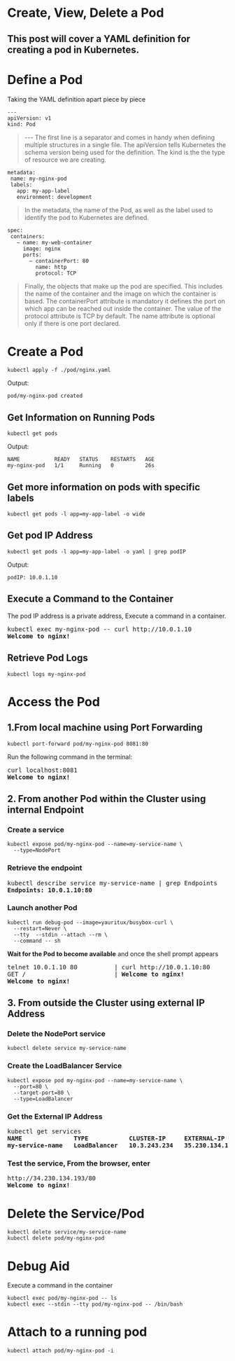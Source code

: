 # Create, View, Delete a Pod

## This post will cover a YAML definition for creating a pod in Kubernetes.

# Define a Pod
Taking the YAML definition apart piece by piece

```
---
apiVersion: v1
kind: Pod
```
>--- The first line is a separator and comes in handy when defining multiple structures in a single file. The apiVersion tells Kubernetes the schema version being used for the definition. The kind is the the type of resource we are creating.

```
metadata:
 name: my-nginx-pod
 labels:
   app: my-app-label
   environment: development
```
>In the metadata, the name of the Pod, as well as the label used to identify the pod to Kubernetes are defined.

```
spec:
 containers:
   – name: my-web-container
     image: nginx
     ports:
       – containerPort: 80
         name: http
         protocol: TCP
```
>Finally, the objects that make up the pod are specified. This includes the name of the container and the image on which the container is based. The containerPort attribute is mandatory it defines the port on which app can be reached out inside the container. The value of the protocol attribute is TCP by default. The name attribute is optional only if there is one port declared.

# Create a Pod
```
kubectl apply -f ./pod/nginx.yaml
```
Output:
```
pod/my-nginx-pod created
```
## Get Information on Running Pods
```
kubectl get pods
```
Output:

```
NAME           READY   STATUS    RESTARTS   AGE
my-nginx-pod   1/1     Running   0          26s
```

## Get more information on pods with specific labels
```
kubectl get pods -l app=my-app-label -o wide
```

## Get pod IP Address
```
kubectl get pods -l app=my-app-label -o yaml | grep podIP
```
Output:
```
podIP: 10.0.1.10
```

## Execute a Command to the Container
The pod IP address is a private address, Execute a command in a container.

<pre>
kubectl exec my-nginx-pod -- curl http://10.0.1.10
<b>Welcome to nginx!</b>
</pre>

## Retrieve Pod Logs
```
kubectl logs my-nginx-pod
```

# Access the Pod

## 1.From local machine using Port Forwarding
```
kubectl port-forward pod/my-nginx-pod 8081:80
```

Run the following command in the terminal:

<pre>
curl localhost:8081
<b>Welcome to nginx!</b>
</pre>

## 2. From another Pod within the Cluster using internal Endpoint

### Create a service
```
kubectl expose pod/my-nginx-pod --name=my-service-name \
  --type=NodePort
```

### Retrieve the endpoint
<pre>
kubectl describe service my-service-name | grep Endpoints
<b>Endpoints: 10.0.1.10:80</b>
</pre>

### Launch another Pod
```
kubectl run debug-pod --image=yauritux/busybox-curl \
  --restart=Never \
  --tty  --stdin --attach --rm \
  --command -- sh
```
**Wait for the Pod to become available** and once the shell prompt appears
<pre>
telnet 10.0.1.10 80          | curl http://10.0.1.10:80
GET /                        | <b>Welcome to nginx!</b>
<b>Welcome to nginx!</b>
</pre>

## 3. From outside the Cluster using external IP Address
### Delete the NodePort service
```
kubectl delete service my-service-name
```
### Create the LoadBalancer Service
```
kubectl expose pod my-nginx-pod --name=my-service-name \
  --port=80 \
  --target-port=80 \
  --type=LoadBalancer
```
### Get the External IP Address
<pre>
kubectl get services
<b>NAME              TYPE           CLUSTER-IP     EXTERNAL-IP
my-service-name   LoadBalancer   10.3.243.234   35.230.134.193</b>
</pre>

### Test the service, From the browser, enter

<pre>
http://34.230.134.193/80
<b>Welcome to nginx!</b>
</pre>

# Delete the Service/Pod
```
kubectl delete service/my-service-name
kubectl delete pod/my-nginx-pod
```
# Debug Aid
Execute a command in the container
```
kubectl exec pod/my-nginx-pod -- ls  
kubectl exec --stdin --tty pod/my-nginx-pod -- /bin/bash
```

# Attach to a running pod
```
kubectl attach pod/my-nginx-pod -i
```
